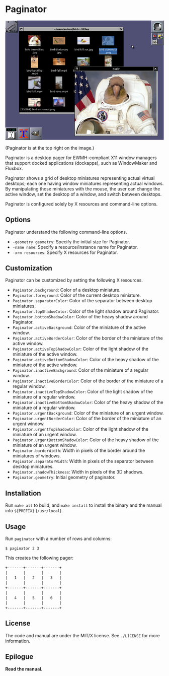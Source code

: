 # Paginator

![demo](./demo.png)

(Paginator is at the top right on the image.)

Paginator is a desktop pager for EWMH-compliant X11 window managers that
support docked applications (dockapps), such as WindowMaker and Fluxbox.

Paginator shows a grid of desktop miniatures representing actual virtual
desktops; each one having window miniatures representing actual windows.
By manipulating those miniatures with the mouse, the user can change the
active window, set the desktop of a window, and switch between desktops.

Paginator is configured solely by X resources and command-line options.

## Options
Paginator understand the following command-line options.

* `-geometry geometry`: Specify the initial size for Paginator.
* `-name name`:         Specify a resource/instance name for Paginator.
* `-xrm resources`:     Specify X resources for Paginator.

## Customization
Paginator can be customized by setting the following X resources.

* `Paginator.background`:
  Color of a desktop miniature.
* `Paginator.foreground`:
  Color of the current desktop miniature.
* `Paginator.separatorColor`:
  Color of the separator between desktop miniatures.
* `Paginator.topShadowColor`:
  Color of the light shadow around Paginator.
* `Paginator.bottomShadowColor`:
  Color of the heavy shadow around Paginator.
* `Paginator.activeBackground`:
  Color of the miniature of the active window.
* `Paginator.activeBorderColor`:
  Color of the border of the miniature of the active window.
* `Paginator.activeTopShadowColor`:
  Color of the light shadow of the miniature of the active window.
* `Paginator.activeBottomShadowColor`:
  Color of the heavy shadow of the miniature of the active window.
* `Paginator.inactiveBackground`:
  Color of the miniature of a regular window.
* `Paginator.inactiveBorderColor`:
  Color of the border of the miniature of a regular window.
* `Paginator.inactiveTopShadowColor`:
  Color of the light shadow of the miniature of a regular window.
* `Paginator.inactiveBottomShadowColor`:
  Color of the heavy shadow of the miniature of a regular window.
* `Paginator.urgentBackground`:
  Color of the miniature of an urgent window.
* `Paginator.urgentBorderColor`:
  Color of the border of the miniature of an urgent window.
* `Paginator.urgentTopShadowColor`:
  Color of the light shadow of the miniature of an urgent window.
* `Paginator.urgentBottomShadowColor`:
  Color of the heavy shadow of the miniature of an urgent window.
* `Paginator.borderWidth`:
  Width in pixels of the border around the miniatures of windows.
* `Paginator.separatorWidth`:
  Width in pixels of the separator between desktop miniatures.
* `Paginator.shadowThickness`:
  Width in pixels of the 3D shadows.
* `Paginator.geometry`:
  Initial geometry of paginator.

## Installation
Run `make all` to build, and `make install` to install the binary and
the manual into `${PREFIX}` (`/usr/local`).

## Usage
Run `paginator` with a number of rows and columns:

```
$ paginator 2 3
```

This creates the following pager:

```
+-------+-------+-------+
|       |       |       |
|   1   |   2   |   3   |
|       |       |       |
+-------+-------+-------+
|       |       |       |
|   4   |   5   |   6   |
|       |       |       |
+-------+-------+-------+
```

## License
The code and manual are under the MIT/X license.
See `./LICENSE` for more information.

## Epilogue
**Read the manual.**
